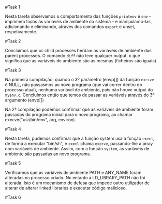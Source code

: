 #Task 1

Nesta tarefa observamos o comportamento das funções `printenv` e `env` - imprimem todas as variáveis de ambiente do sistema - e manipulamo-las, adicionando e eliminando, através dos comandos `export` e unset, respetivamente.

#Task 2

Concluímos que os child processes herdam as variáveis de ambiente dos parent processes. O comando `diff` não teve qualquer output, o que significa que as variáveis de ambiente são as mesmas (ficheiros são iguais).

#Task 3

Na primeira compilação, quando o 3º parâmetro (envp[]) da função `execve` é NULL, não passasmos ao novo programa (que vai correr dentro do processo atual), nenhuma variável de ambiente, pois não houve output do `myenv.c`. Concluímos então que temos de passar as variáveis através do 3º argumento (envp[])

Na 2ª compilação podemos confirmar que as variáveis de ambiente foram passadas do programa inicial para o novo programa, ao chamar execve("usr/bin/env", arg, environ).

#Task 4

Nesta tarefa, pudemos confirmar que a função system usa a função `execl`, de forma a executar "bin/sh", e `execl` chama `execve`, passando-lhe a array com variáveis de ambiente. Assim, com a função `system`, as variàveis de ambiente são passadas ao novo programa.

#Task 5

Verificamos que as variáveis de ambiente PATH e ANY_NAME foram alteradas no processo criado. No entanto a LD_LIBRARY_PATH não foi alterada. Isto é um mecanismo de defesa que impede outro utilizador de alterar de alterar linked libraries e executar código malicioso.

#Task 6 
